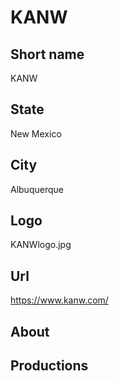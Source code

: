 # KANW

## Short name

KANW

## State

New Mexico

## City

Albuquerque

## Logo

KANWlogo.jpg

## Url

https://www.kanw.com/

## About

## Productions 
 
